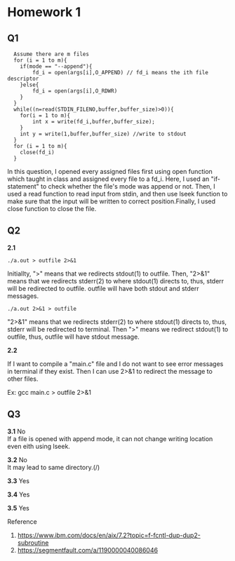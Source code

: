 # Homework 1

## Q1

```
  Assume there are m files
  for (i = 1 to m){
    if(mode == "--append"){
        fd_i = open(args[i],O_APPEND) // fd_i means the ith file descriptor
    }else{
        fd_i = open(args[i],O_RDWR)
    }
  }
  while((n=read(STDIN_FILENO,buffer,buffer_size)>0)){
    for(i = 1 to m){
        int x = write(fd_i,buffer,buffer_size);
    }
    int y = write(1,buffer,buffer_size) //write to stdout
  }
  for (i = 1 to m){
    close(fd_i)
  }

```

In this question, I opened every assigned files first using open function which taught in class and assigned every file to a fd_i. Here, I used an "if-statement" to check whether the file's mode was append or not.
Then, I used a read function to read input from stdin, and then use lseek function to make sure that the input will be written to correct position.Finally, I used close function to close the file.

## Q2

**2.1**

```
./a.out > outfile 2>&1
```

Initiallty, ">" means that we redirects stdout(1) to outfile. Then, "2>&1" means that we redirects stderr(2) to where stdout(1) directs to, thus, stderr will be redirected to outfile. outfile will have both stdout and stderr messages. 

```
./a.out 2>&1 > outfile
```

"2>&1" means that we redirects stderr(2) to where stdout(1) directs to, thus, stderr will be redirected to terminal. Then ">" means we redirect stdout(1) to outfile, thus, outfile will have stdout message.

**2.2**

If I want to compile a "main.c" file and I do not want to see error messages in terminal if they exist. Then I can use 2>&1 to redirect the message to other files.

Ex: gcc main.c > outfile 2>&1

## Q3

**3.1**
No  
If a file is opened with append mode, it can not change writing location even eith using lseek.

**3.2**
No  
It may lead to same directory.(/)

**3.3**
Yes

**3.4**
Yes

**3.5**
Yes

Reference

1. https://www.ibm.com/docs/en/aix/7.2?topic=f-fcntl-dup-dup2-subroutine
2. https://segmentfault.com/a/1190000040086046


